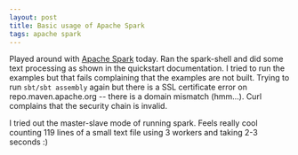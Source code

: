 ```yaml
---
layout: post
title: Basic usage of Apache Spark
tags: apache spark
---
```


Played around with [Apache Spark][spark] today. Ran the spark-shell and did
some text processing as shown in the quickstart documentation. I tried to run
the examples but that fails complaining that the examples are not built. Trying
to run `sbt/sbt assembly` again but there is a SSL certificate error on
repo.maven.apache.org -- there is a domain mismatch (hmm...). Curl complains
that the security chain is invalid.

I tried out the master-slave mode of running spark. Feels really cool counting
119 lines of a small text file using 3 workers and taking 2-3 seconds :)

[spark]: https://spark.apache.org
